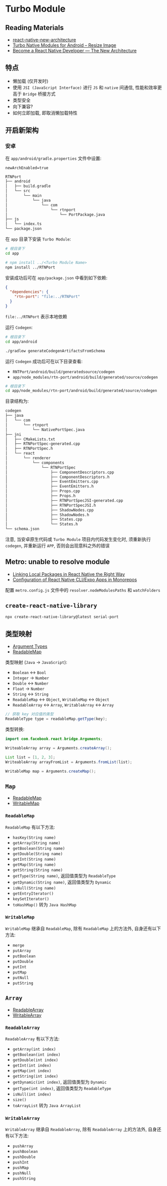 # Turbo Module

## Reading Materials

- [react-native-new-architecture](https://github.com/reactwg/react-native-new-architecture)
- [Turbo Native Modules for Android – Resize Image](https://blog.200oksolutions.com/turbo-native-modules-for-android-resize-image/)
- [Become a React Native Developer — The New Architecture](https://medium.com/@under_the_hook/react-native-the-new-architecture-c4ba8ed8b452)

## 特点

- 懒加载 (仅开发时)
- 使用 `JSI (JavaScript Interface)` 进行 `JS` 和 `native` 间通信, 性能和效率更高于 `Bridge` 桥接方式
- 类型安全
- 向下兼容?
- 如何立即加载, 即取消懒加载特性

## 开启新架构

### 安卓

在 `app/android/gradle.properties` 文件中设置:

```properties
newArchEnabled=true
```

```txt
RTNPort
├── android
│   ├── build.gradle
│   └── src
│       └── main
│           └── java
│               └── com
│                   └── rtnport
│                       └── PortPackage.java
├── js
│   └── index.ts
└── package.json
```

在 `app` 目录下安装 `Turbo Module`:

```bash
# 根目录下
cd app

# npm install ../<Turbo Module Name>
npm install ../RTNPort
```

安装成功后可在 `app/package.json` 中看到如下依赖:

```json
{
  "dependencies": {
    "rtn-port": "file:../RTNPort"
  }
}
```

`file:../RTNPort` 表示本地依赖

运行 `Codegen`:

```bash
# 根目录下
cd app/android

./gradlew generateCodegenArtifactsFromSchema
```

运行 `Codegen` 成功后可在以下目录查看:

- `RNTPort/android/build/generatedsource/codegen`
- `app/node_modules/rtn-port/android/build/generated/source/codegen`

```bash
# 根目录下
cd app/node_modules/rtn-port/android/build/generated/source/codegen
```

目录结构为:

```txt
codegen
├── java
│   └── com
│       └── rtnport
│           └── NativePortSpec.java
├── jni
│   ├── CMakeLists.txt
│   ├── RTNPortSpec-generated.cpp
│   ├── RTNPortSpec.h
│   └── react
│       └── renderer
│           └── components
│               └── RTNPortSpec
│                   ├── ComponentDescriptors.cpp
│                   ├── ComponentDescriptors.h
│                   ├── EventEmitters.cpp
│                   ├── EventEmitters.h
│                   ├── Props.cpp
│                   ├── Props.h
│                   ├── RTNPortSpecJSI-generated.cpp
│                   ├── RTNPortSpecJSI.h
│                   ├── ShadowNodes.cpp
│                   ├── ShadowNodes.h
│                   ├── States.cpp
│                   └── States.h
└── schema.json
```

注意, 当安卓原生代码或 `Turbo Module` 项目内代码发生变化时,
须重新执行 `codegen`, 并重新运行 `APP`, 否则会出现意料之外的错误

## Metro: unable to resolve module

- [Linking Local Packages in React Native the Right Way](https://medium.com/@alielmajdaoui/linking-local-packages-in-react-native-the-right-way-2ac6587dcfa2)
- [Configuration of React Native CLI/Expo Apps in Monorepos](https://medium.com/@stevegalili/configuration-of-react-native-cli-expo-apps-in-monorepos-%EF%B8%8F-6485b4f2cc43)

配置 `metro.config.js` 文件中的 `resolver.nodeModulesPaths` 和 `watchFolders`

## `create-react-native-library`

```bash
npx create-react-native-library@latest serial-port
```

## 类型映射

- [Argument Types](https://reactnative.dev/docs/native-modules-android#argument-types)
- [ReadableMap](https://javadoc.io/doc/com.facebook.react/react-native/0.20.1/com/facebook/react/bridge/ReadableMap.html)

类型映射 (`Java` -> `JavaScript`):

- `Boolean` <-> `Bool`
- `Integer` -> `Number`
- `Double` <-> `Number`
- `Float` -> `Number`
- `String` <-> `String`
- `ReadableMap` <-> `Object`, `WritableMap` <-> `Object`
- `ReadableArray` <-> `Array`, `WritableArray` <-> `Array`

```java
// 获取 key 对应值的类型
ReadableType type = readableMap.getType(key);
```

类型转换:

```java
import com.facebook.react.bridge.Arguments;

WriteableArray array = Arguments.createArray();

List list = [1, 2, 3];
WriteableArray arrayFromList = Arguments.fromList(list);

WritableMap map = Arguments.createMap();
```

## `Map`

- [ReadableMap](https://javadoc.io/doc/com.facebook.react/react-native/0.20.1/com/facebook/react/bridge/ReadableMap.html)
- [WritableMap](https://javadoc.io/doc/com.facebook.react/react-native/0.20.1/com/facebook/react/bridge/WritableMap.html)

### `ReadableMap`

`ReadableMap` 有以下方法:

- `hasKey(String name)`
- `getArray(String name)`
- `getBoolean(String name)`
- `getDouble(String name)`
- `getInt(String name)`
- `getMap(String name)`
- `getString(String name)`
- `getType(String name)`, 返回值类型为 `ReadableType`
- `getDynamic(String name)`, 返回值类型为 `Dynamic`
- `isNull(String name)`
- `getEntryIterator()`
- `keySetIterator()`
- `toHashMap()` 转为 `Java HashMap`

### `WritableMap`

`WritableMap` 继承自 `ReadableMap`, 除有 `ReadableMap` 上的方法外, 自身还有以下方法:

- `merge`
- `putArray`
- `putBoolean`
- `putDouble`
- `putInt`
- `putMap`
- `putNull`
- `putString`

## `Array`

- [ReadableArray](https://javadoc.io/doc/com.facebook.react/react-native/0.20.1/com/facebook/react/bridge/ReadableArray.html)
- [WritableArray](https://javadoc.io/doc/com.facebook.react/react-native/0.20.1/com/facebook/react/bridge/WritableArray.html)

### `ReadableArray`

`ReadableArray` 有以下方法:

- `getArray(int index)`
- `getBoolean(int index)`
- `getDouble(int index)`
- `getInt(int index)`
- `getMap(int index)`
- `getString(int index)`
- `getDynamic(int index)`, 返回值类型为 `Dynamic`
- `getType(int index)`, 返回值类型为 `ReadableType`
- `isNull(int index)`
- `size()`
- `toArrayList` 转为 `Java ArrayList`

### `WritableArray`

`WritableArray` 继承自 `ReadableArray`, 除有 `ReadableArray` 上的方法外, 自身还有以下方法:

- `pushArray`
- `pushBoolean`
- `pushDouble`
- `pushInt`
- `pushMap`
- `pushNull`
- `pushString`

